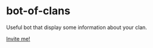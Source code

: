 # bot-of-clans
Useful bot that display some information about your clan.

[Invite me!](https://discord.com/api/oauth2/authorize?client_id=770405894785597470&permissions=8&scope=bot)